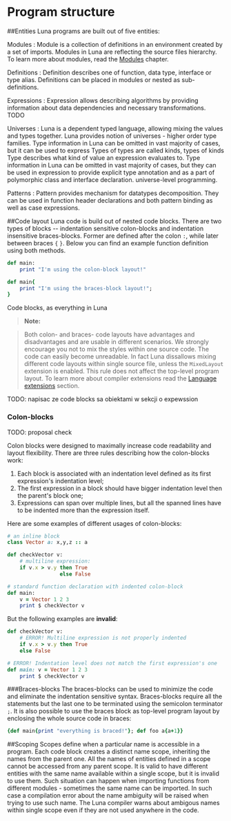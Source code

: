 # Program structure

##Entities
Luna programs are built out of five entities:

Modules
: Module is a collection of definitions in an environment created by a set of imports. Modules in Luna are reflecting the source files hierarchy. To learn more about modules, read the [Modules](#modules) chapter.

Definitions
: Definition describes one of function, data type, interface or type alias. Definitions can be placed in modules or nested as sub-definitions.

Expressions
: Expression allows describing algorithms by providing information about data dependencies and necessary transformations. TODO

Universes
: Luna is a dependent typed language, allowing mixing the values and types together. Luna provides notion of universes - higher order type families. Type information in Luna can be omitted in vast majority of cases, but it can be used to express 
Types of types are called kinds, types of kinds Type describes what kind of value an expression evaluates to. Type information in Luna can be omitted in vast majority of cases, but they can be used in expression to provide explicit type annotation and as a part of polymorphic class and interface declaration.
universe-level programming.

Patterns
: Pattern provides mechanism for datatypes decomposition. They can be used in function header declarations and both pattern binding as well as case expressions.


##Code layout
Luna code is build out of nested code blocks. There are two types of blocks -- indentation sensitive colon-blocks and indentation insensitive braces-blocks. Former are defined after the colon `:`, while later between braces `{` `}`. Below you can find an example function definition using both methods.

```ruby
def main:
    print "I'm using the colon-block layout!"
```

```ruby
def main{
    print "I'm using the braces-block layout!";
}
```

Code blocks, as everything in Luna
> **Note:**

> Both colon- and braces- code layouts have advantages and disadvantages and are usable in different scenarios. We strongly encourage you not to mix the styles within one source code. The code can easily become unreadable. In fact Luna dissallows mixing different code layouts within single source file, unless the `MixedLayout` extension is enabled.  This rule does not affect the top-level program layout. To learn more about compiler extensions read the [Language extensions](#language_extensions) section.

TODO: napisac ze code blocks sa obiektami w sekcji o expewssion

### Colon-blocks
TODO: proposal check

Colon blocks were designed to maximally increase code readability and layout flexibility. There are three rules describing how the colon-blocks work:

1. Each block is associated with an indentation level defined as its first expression's indentation level;
2. The first expression in a block should have bigger indentation level then the parent's block one;
3. Expressions can span over multiple lines, but all the spanned lines have to be indented more than the expression itself.

Here are some examples of different usages of colon-blocks:

```ruby
# an inline block
class Vector a: x,y,z :: a

def checkVector v:
    # multiline expression:
    if v.x > v.y then True
                 else False

# standard function declaration with indented colon-block
def main:
    v = Vector 1 2 3
    print $ checkVector v
```

But the following examples are **invalid**:

```ruby
def checkVector v:
    # ERROR! Multiline expression is not properly indented 
    if v.x > v.y then True
    else False

# ERROR! Indentation level does not match the first expression's one
def main: v = Vector 1 2 3
    print $ checkVector v
```


###Braces-blocks
The braces-blocks can be used to minimize the code and eliminate the indentation sensitive syntax. Braces-blocks require all the statements but the last one to be terminated using the semicolon terminator `;`. It is also possible to use the braces block as top-level program layout by enclosing the whole source code in braces:
```ruby
{def main{print "everything is braced!"}; def foo a{a+1}}
```

##Scoping
Scopes define when a particular name is accessible in a program. Each code block creates a distinct name scope, inheriting the names from the parent one. All the names of entities defined in a scope cannot be accessed from any parent scope. It is valid to have different entities with the same name available within a single scope, but it is invalid to use them. Such situation can happen when importing functions from different modules - sometimes the same name can be imported. In such case a compilation error about the name ambiguity will be raised when trying to use such name. The Luna compiler warns about ambigous names within single scope even if they are not used anywhere in the code.